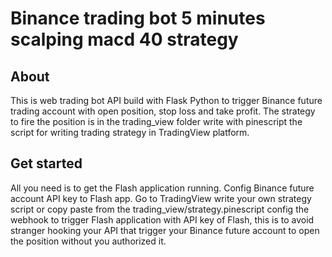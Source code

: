 # Binance trading bot 5 minutes scalping macd 40 strategy
## About 
This is web trading bot API build with Flask Python to trigger Binance future trading account with open position, stop loss and take profit. 
The strategy to fire the position is in the trading_view folder write with pinescript the script for writing trading strategy in TradingView platform.
## Get started
All you need is to get the Flash application running. Config Binance future account API key to Flash app.
Go to TradingView write your own strategy script or copy paste from the trading_view/strategy.pinescript config the webhook to trigger Flash application 
with API key of Flash, this is to avoid stranger hooking your API that trigger your Binance future account to open the position without you authorized it.

